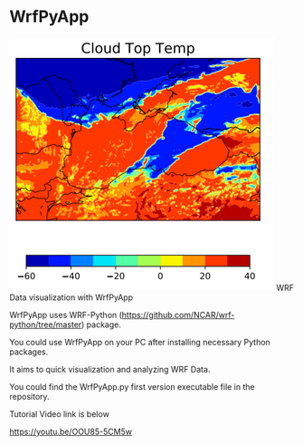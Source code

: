 # WrfPyApp
![alt text](https://github.com/onurhdogan/WrfPyApp/blob/master/ctt.png)
WRF Data visualization with WrfPyApp

WrfPyApp uses WRF-Python (https://github.com/NCAR/wrf-python/tree/master) package.

You could use WrfPyApp on your PC after installing necessary Python packages.

It aims to quick visualization and analyzing WRF Data. 

You could find the WrfPyApp.py first version executable file in the repository.

Tutorial Video link is below 

https://youtu.be/OOU85-5CM5w
